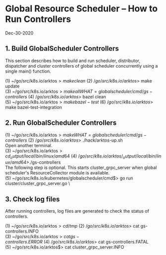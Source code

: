# Global Resource Scheduler – How to Run Controllers

Dec-30-2020

## 1. Build GlobalScheduler Controllers

This section describes how to build and run scheduler, distributor, dispatcher and cluster controllers of global scheduler concurrently using a single main() function.

(1) ~/go/src/k8s.io/arktos$> make clean \
(2) ~/go/src/k8s.io/arktos$> make update \
(3) ~/go/src/k8s.io/arktos$> make all WHAT=globalscheduler/cmd/gs-controllers \
(4) ~/go/src/k8s.io/arktos$> bazel clean \
(5) ~/go/src/k8s.io/arktos$> make bazel-test \
(6) ~/go/src/k8s.io/arktos$> make bazel-test-integration

## 2. Run GlobalScheduler Controllers
(1) ~/go/src/k8s.io/arktos$> make WHAT=globalscheduler/cmd/gs-controllers \
(2) ~/go/src/k8s.io/arktos$> ./hack/arktos-up.sh \
    Open another terminal. \
(3) ~/go/src/k8s.io/arktos$> cd _output/local/bin/linux/amd64 \
(4) ~/go/src/k8s.io/arktos/_output/local/bin/linux/amd64$>./gs-controllers \
The following step is optional. This starts cluster_grpc_server when global scheduler's ResourceCollector module is available. \
(5) ~/go/src/k8s.io/kubernetes/globalscheduler/cmd$> go run cluster/cluster_grpc_server.go \

## 3. Check log files 
After running controllers, log files are generated to check the status of controllers.

(1) ~/go/src/k8s.io/arktos$> cd /tmp \
(2) ~/go/src/k8s.io/arktos$> cat gs-controllers.INFO \
(3) ~/go/src/k8s.io/arktos$> cat gs-controllers.ERROR \
(4) ~/go/src/k8s.io/arktos$> cat gs-controllers.FATAL \
(5) ~/go/src/k8s.io/arktos$> cat cluster_grpc_server.INFO
